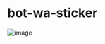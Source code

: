# bot-wa-sticker

![image](https://github.com/nekkuzuria/bot-wa-sticker/assets/44936062/c9ad3ced-e280-4b13-ae56-9525383cdc69)
